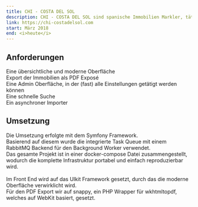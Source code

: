 ```yaml
---
title: CHI - COSTA DEL SOL  
description: CHI - COSTA DEL SOL sind spanische Immobilien Markler, tätig in der Costa del sol(auf deutsch Küste der Sonne).  
link: https://chi-costadelsol.com  
start: März 2018  
end: <i>heute</i>  
---
```


<Card>

## Anforderungen
Eine übersichtliche und moderne Oberfläche  
Export der Immobilien als PDF Exposé  
Eine Admin Oberfläche, in der (fast) alle Einstellungen getätigt werden können  
Eine schnelle Suche  
Ein asynchroner Importer

</Card>

<Card>

## Umsetzung

Die Umsetzung erfolgte mit dem Symfony Framework.  
Basierend auf diesem wurde die integrierte Task Queue mit einem RabbitMQ Backend für den Background Worker verwendet.  
Das gesamte Projekt ist in einer docker-compose Datei zusammengestellt, wodurch die komplette Infrastruktur portabel  und einfach reproduzierbar wird.  
<br>
Im Front End wird auf das UIkit Framework gesetzt, durch das die moderne Oberfläche verwirklicht wird.  
Für den PDF Export wir auf snappy, ein PHP Wrapper für wkhtmltopdf, welches auf WebKit basiert, gesetzt.

</Card>
